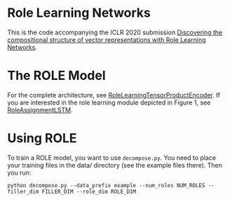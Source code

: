 # Role Learning Networks

This is the code accompanying the ICLR 2020 submission
[Discovering the compositional structure of vector representations with Role Learning Networks](https://openreview.net/forum?id=BklMDCVtvr).

# The ROLE Model

For the complete architecture, see [RoleLearningTensorProductEncoder](https://github.com/iclr2020-anonymous1/role-learner/blob/master/rolelearner/role_learning_tensor_product_encoder.py).
If you are interested in the role learning module depicted in Figure 1, see [RoleAssignmentLSTM](https://github.com/iclr2020-anonymous1/role-learner/blob/master/rolelearner/role_assigner.py).

# Using ROLE

To train a ROLE model, you want to use ```decompose.py```. You need to place your training files
in the data/ directory (see the example files there). Then you run:

```
python decompose.py --data_prefix example --num_roles NUM_ROLES --filler_dim FILLER_DIM --role_dim ROLE_DIM
```